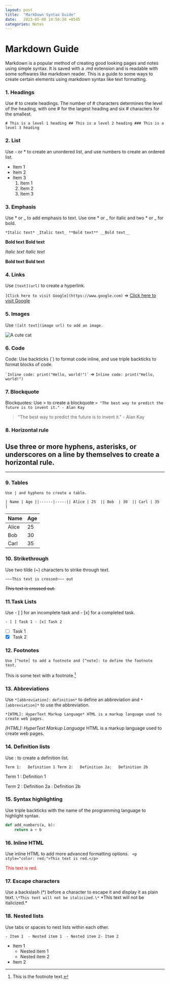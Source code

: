 ```yaml
---
layout: post
title:  "MarkDown Syntax Guide"
date:   2023-05-08 14:56:20 +0545
categories: Notes
---
```

# Markdown Guide

Markdown is a popular method of creating good looking pages and notes using simple syntax. It is saved with a .md extension and is readable with some softwares like markdown reader. This is a guide to some ways to create certain elements using markdown syntax like text formatting. 
### 1. Headings
Use # to create headings. The number of # characters determines the level of the heading, with one # for the largest heading and six # characters for the smallest.

```# This is a level 1 heading ## This is a level 2 heading ### This is a level 3 heading```

### 2. List
Use - or * to create an unordered list, and use numbers to create an ordered list. 
- Item 1
- Item 2
- Item 3
  1. Item 1 
  2. Item 2
  3. Item 3


### 3. Emphasis

Use * or _ to add emphasis to text. Use one * or _ for italic and two * or _ for bold.

``` *Italic text* _Italic text_ **Bold text** __Bold text__ ```

**Bold text**
__Bold text__ 

*Italic text*
_Italic text_

**Bold text**
__Bold text__

### 4. Links

Use ``` [text](url) ``` to create a hyperlink.

```[Click here to visit Google](https://www.google.com)``` => [Click here to visit Google](https://www.google.com)

### 5. Images

Use ```![alt text](image url) to add an image.```

![A cute cat](https://placekitten.com/200/300)

### 6. Code

Code: Use backticks (`) to format code inline, and use triple backticks to format blocks of code. 

``` `Inline code: print("Hello, world!")` ``` => `Inline code: print("Hello, world!")`



### 7. Blockquote
Blockquotes: Use > to create a blockquote
```> "The best way to predict the future is to invent it." - Alan Kay```  
 
> "The best way to predict the future is to invent it." - Alan Kay

### 8. Horizontal rule
 Use three or more hyphens, asterisks, or underscores on a line by themselves to create a horizontal rule.
---
***

### 9. Tables

```Use | and hyphens to create a table.```

```| Name | Age ||------|-----|| Alice | 25  || Bob  | 30  || Carl | 35  |```

| Name | Age |
|------|-----|
| Alice | 25  |
| Bob  | 30  |
| Carl | 35  |

### 10. Strikethrough
Use two tilde (~) characters to strike through text.

``` ~~~This text is crossed~~~ out ```

~~This text is crossed out.~~

### 11.Task Lists
Use - [ ] for an incomplete task and - [x] for a completed task.

```- [ ] Task 1 - [x] Task 2```

- [ ] Task 1
- [x] Task 2

### 12. Footnotes
 ```Use [^note] to add a footnote and [^note]: to define the footnote text.```

This is some text with a footnote.[^note]

[^note]: This is the footnote text.

### 13. Abbreviations 
Use ```*[abbreviation]:``` ```definition*``` to define an abbreviation and ```*[abbreviation]*``` to use the abbreviation.

```*[HTML]: HyperText Markup Language* HTML is a markup language used to create web pages.```

*[HTML]: HyperText Markup Language*
HTML is a markup language used to create web pages.

### 14. Definition lists
 Use : to create a definition list.

```Term 1:   Definition 1 Term 2:   Definition 2a:   Definition 2b```

Term 1
:   Definition 1

Term 2
:   Definition 2a
:   Definition 2b

### 15. Syntax highlighting
 Use triple backticks with the name of the programming language to highlight syntax.

```python
def add_numbers(a, b):
    return a + b
```
### 16.  Inline HTML
 Use inline HTML to add more advanced formatting options.
``` <p style="color: red;">This text is red.</p>```
<p style="color: red;">This text is red.</p>

### 17. Escape characters
 Use a backslash (*) before a character to escape it and display it as plain text.
```\*This text will not be italicized.\*```
\*This text will not be italicized.\*
### 18. Nested lists
Use tabs or spaces to nest lists within each other.

```- Item 1  - Nested item 1  - Nested item 2- Item 2```

- Item 1
  - Nested item 1
  - Nested item 2
- Item 2


